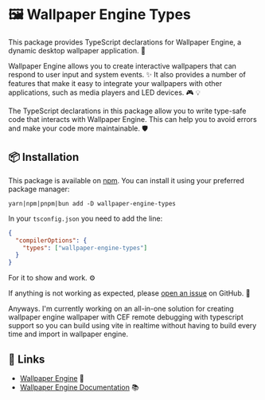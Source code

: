 # 🖼️ Wallpaper Engine Types

This package provides TypeScript declarations for Wallpaper Engine, a dynamic desktop wallpaper application. 🚀

Wallpaper Engine allows you to create interactive wallpapers that can respond to user input and system events. ✨ It also provides a number of features that make it easy to integrate your wallpapers with other applications, such as media players and LED devices. 🎮 💡

The TypeScript declarations in this package allow you to write type-safe code that interacts with Wallpaper Engine. This can help you to avoid errors and make your code more maintainable. 🛡️

## 📦 Installation

This package is available on [npm](https://www.npmjs.com/package/wallpaper-engine-types). You can install it using your preferred package manager:

`yarn|npm|pnpm|bun add -D wallpaper-engine-types`

In your `tsconfig.json` you need to add the line:

```json
{
  "compilerOptions": {
    "types": ["wallpaper-engine-types"]
  }
}
```

For it to show and work. ⚙️

If anything is not working as expected, please [open an issue](https://github.com/ultimateshadsform/wallpaper-engine/issues/new/choose) on GitHub. 🐛

Anyways. I'm currently working on an all-in-one solution for creating wallpaper engine wallpaper with CEF remote debugging with typescript support so you can build using vite in realtime without having to build every time and import in wallpaper engine.

## 🔗 Links

- [Wallpaper Engine](https://store.steampowered.com/app/431960/Wallpaper_Engine/) 🎨
- [Wallpaper Engine Documentation](https://docs.wallpaperengine.io/en/web/overview.html) 📚
